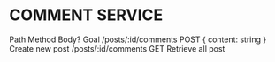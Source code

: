 # COMMENT SERVICE

Path                    Method      Body?               Goal
/posts/:id/comments     POST        { content: string } Create new post
/posts/:id/comments     GET                             Retrieve all post